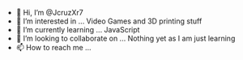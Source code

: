- 👋 Hi, I’m @JcruzXr7
- 👀 I’m interested in ... Video Games and 3D printing stuff
- 🌱 I’m currently learning ... JavaScript
- 💞️ I’m looking to collaborate on ... Nothing yet as I am just learning 
- 📫 How to reach me ... 

<!---
JcruzXr7/JcruzXr7 is a ✨ special ✨ repository because its `README.md` (this file) appears on your GitHub profile.
You can click the Preview link to take a look at your changes.
--->
